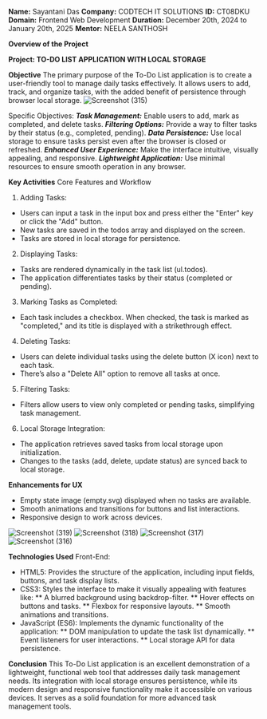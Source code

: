 **Name:** Sayantani Das
**Company:** CODTECH IT SOLUTIONS
**ID:** CT08DKU
**Domain:** Frontend Web Development
**Duration:** December 20th, 2024 to January 20th, 2025
**Mentor:** NEELA SANTHOSH


**Overview of the Project**

**Project: TO-DO LIST APPLICATION WITH LOCAL STORAGE**

**Objective**
The primary purpose of the To-Do List application is to create a user-friendly tool to manage daily tasks effectively. It allows users to add, track, and organize tasks, with the added benefit of persistence through browser local storage.
![Screenshot (315)](https://github.com/user-attachments/assets/5d4598ea-924a-4af3-8f68-bb896f36ba74)

Specific Objectives: 
***Task Management:*** Enable users to add, mark as completed, and delete tasks.
***Filtering Options:*** Provide a way to filter tasks by their status (e.g., completed, pending).
***Data Persistence:*** Use local storage to ensure tasks persist even after the browser is closed or refreshed.
***Enhanced User Experience:*** Make the interface intuitive, visually appealing, and responsive.
***Lightweight Application:*** Use minimal resources to ensure smooth operation in any browser.

**Key Activities**
Core Features and Workflow

1) Adding Tasks:
* Users can input a task in the input box and press either the "Enter" key or click the "Add" button.
* New tasks are saved in the todos array and displayed on the screen.
* Tasks are stored in local storage for persistence.

2) Displaying Tasks:
* Tasks are rendered dynamically in the task list (ul.todos).
* The application differentiates tasks by their status (completed or pending).

3) Marking Tasks as Completed:
* Each task includes a checkbox. When checked, the task is marked as "completed," and its title is   displayed with a strikethrough effect.

4) Deleting Tasks:
* Users can delete individual tasks using the delete button (X icon) next to each task.
* There’s also a "Delete All" option to remove all tasks at once.

5) Filtering Tasks:
* Filters allow users to view only completed or pending tasks, simplifying task management.

6) Local Storage Integration:
* The application retrieves saved tasks from local storage upon initialization.
* Changes to the tasks (add, delete, update status) are synced back to local storage.

**Enhancements for UX**
* Empty state image (empty.svg) displayed when no tasks are available.
* Smooth animations and transitions for buttons and list interactions.
* Responsive design to work across devices.

![Screenshot (319)](https://github.com/user-attachments/assets/63c4c4d5-3418-4ded-b6bc-1b54e341010c)
![Screenshot (318)](https://github.com/user-attachments/assets/b3ffc270-cd2b-4573-b217-daa9ef05988d)
![Screenshot (317)](https://github.com/user-attachments/assets/71f457b2-4e31-41aa-b214-742c86e848bc)
![Screenshot (316)](https://github.com/user-attachments/assets/b6d6f15b-53f0-4a06-b42f-270c879fa9af)


**Technologies Used**
Front-End:
* HTML5: Provides the structure of the application, including input fields, buttons, and task display lists.
* CSS3: Styles the interface to make it visually appealing with features like:
        ** A blurred background using backdrop-filter.
        ** Hover effects on buttons and tasks.
        ** Flexbox for responsive layouts.
        ** Smooth animations and transitions.
* JavaScript (ES6): Implements the dynamic functionality of the application:
        ** DOM manipulation to update the task list dynamically.
        ** Event listeners for user interactions.
        ** Local storage API for data persistence.

**Conclusion**
This To-Do List application is an excellent demonstration of a lightweight, functional web tool that addresses daily task management needs. Its integration with local storage ensures persistence, while its modern design and responsive functionality make it accessible on various devices. It serves as a solid foundation for more advanced task management tools.
